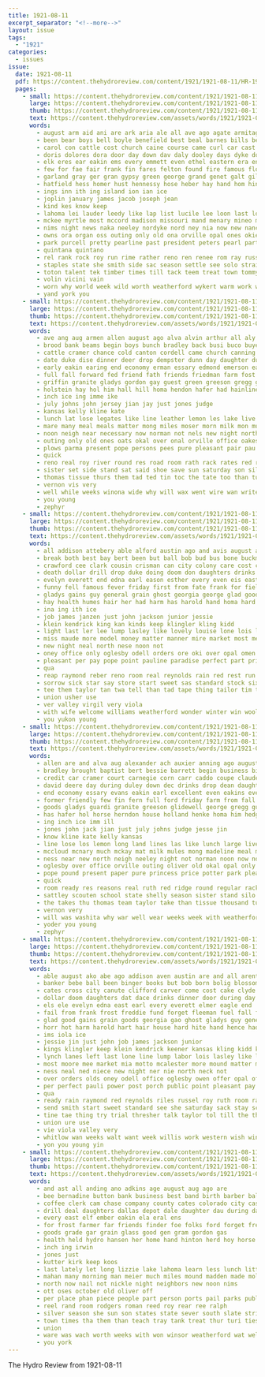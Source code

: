 ```yaml
---
title: 1921-08-11
excerpt_separator: "<!--more-->"
layout: issue
tags:
  - "1921"
categories:
  - issues
issue:
  date: 1921-08-11
  pdf: https://content.thehydroreview.com/content/1921/1921-08-11/HR-1921-08-11.pdf
  pages:
    - small: https://content.thehydroreview.com/content/1921/1921-08-11/small/HR-1921-08-11-01.jpg
      large: https://content.thehydroreview.com/content/1921/1921-08-11/large/HR-1921-08-11-01.jpg
      thumb: https://content.thehydroreview.com/content/1921/1921-08-11/thumbnails/HR-1921-08-11-01.jpg
      text: https://content.thehydroreview.com/assets/words/1921/1921-08-11/HR-1921-08-11-01.txt
      words:
        - august arm aid ani are ark aria ale all ave ago agate armitage art and ares alee adi aug acey assis avon
        - been bear boys bell boyle benefield best beal barnes bills better baptist bright brought big ball bina bill bhan bryon bertha back buy billings business baltimore breeze bolas band babe box bet bixler broadway but bec born
        - carol con cattle cost church caine course came curl car cast cell coyer convey city change christmas cares call cee cone cardo captain canal cover colo cant can child cosner coster comfort clark coral chee cake cece close
        - doris dolores dora door day down dav daly dooley days dyke doren dine dusty dickens dallas done daniels daily daughter
        - elk eres ear eakin ems every emmett even ethel eastern era end english ess
        - few for fae fair frank fin fares felton found fire famous florence friend fine flor fellows from fea forth first fan full far frost friends frances fort fig friday fete fast fun fale folks
        - garland gray ger gran gypsy green george grand genet galt gilchrist glidewell going gregg good garden game games gard
        - hatfield hess homer hust hennessy hose heber hay hand hom hinkle hem hike had her held hoe haney hor hare homes him hot hafer home henk hardon hydro heard heriford has hae henry harry
        - ings inn ith ing island ion ian ice
        - joplin january james jacob joseph jean
        - kind kes know keep
        - lahoma lei lauder leedy like lap list lucile lee loon last long late loy loge laura light living love lark lay lucien lena little loss lemon leona lula left lorene
        - mckee myrtle most mccord madison missouri mand menary mineo mile mary music magic mcnary mercer mildred male miss mill mcmullen mans men mone may mas man made many master maker merle more
        - nims night news naka neeley nordyke nord ney nia now new nance nee nowka nor naples note not nese
        - owns ora organ oss outing only old ona orville opal ones okie over
        - park purcell pretty pearline past president peters pearl part people peer present peden pope persons poor pipe pay pryor punch pest pais
        - quintana quintano
        - rel rank rock roy run rime rather reno ren renee rom ray russell roe real ripple
        - staples state she smith side sac season settle see solo straight satin second spanish sens saa soba selling sir suter sister stand shore stockton stuck sing springs sleight saturday special start south seat seong star stick simpson staten shepard sunday sincere signor seer soprano sit score square
        - toton talent tek timber times till tack teem treat town tommy than tim tory tor the them toe trip touch tell towns then taken tow toc takes tax
        - volin vicini vain
        - worn why world week wild worth weatherford wykert warm work weand wale while wees wilma wells wilson will well war walk weather with wen wit waiters wein was way wider
        - yand york you
    - small: https://content.thehydroreview.com/content/1921/1921-08-11/small/HR-1921-08-11-02.jpg
      large: https://content.thehydroreview.com/content/1921/1921-08-11/large/HR-1921-08-11-02.jpg
      thumb: https://content.thehydroreview.com/content/1921/1921-08-11/thumbnails/HR-1921-08-11-02.jpg
      text: https://content.thehydroreview.com/assets/words/1921/1921-08-11/HR-1921-08-11-02.txt
      words:
        - ave ang aug armen allen august ago alva alvin arthur all aly ace and auxier ada aid aye are
        - brood bank beams begin boys bunch bradley back busi buco buyers bay binder bos business braly bring been brothers black beat bostick brown bin baptist bible brooks brother boen bergman buy bors barrett bert bile boschert bela bus brand brought
        - cattle cramer chance cold canton cordell came church canning corn court county chic collins can college carney coupe colts christian charley cash carr chau cause cope cake chas caddo come car chaw claude company city cream clyde counter cedar cart col creek cases carnegie cox case credit
        - date duke dise dinner deer drop dempster dunn day daughter during duley doll david deere down ditmore dai drinks days dick
        - early eakin earing end economy erman essary edmond emerson earl eakins even evans east every excellent
        - full fall forward fed friend fath friends friedman farm fost from fin fern ford few file for felton former fish friday
        - griffin granite gladys gordon gay guest green greeson gregg good goods general gang german george glidewell guardian getting given
        - holstein hay hol him hall hill homa hendon hafer had hainline hearing harry harold henke herndon her hedges harness horse hinton home hydro holland house hansen has head
        - inch ice ing imme ike
        - july johns john jersey jian jay just jones judge
        - kansas kelly kline kate
        - lunch lat lose legates like line leather lemon les lake live little long law last left
        - mare many meal meals matter mong miles moser morn milk mon mule mules mat morning madeline miss mellons much musk monday made mention momen minton mason mer market mcbride men mower moline mckay members man
        - noon neigh near necessary now norman not nels new night north nem news
        - outing only old ones oats okal over onal orville office oakes ollie oliver
        - plows parma present pope persons pees pure pleasant pair pau phoenix pounds pump pastor per park part paper pet price pound potter paul public
        - quick
        - reno real roy river round res road room rath rack rates red ready ruth reasons ridge regular
        - sister set side stand sat said shoe save sun saturday son silas sale sole step service shall story stock shelly selfridge steers soles show street scarth sales supper scouten second saunders span spring stoves smith sattley such surran simmons sum sor south single stott sell silos see state shantz sund season silo shape sept snyder sunday silks shawnee she selling scott seal summer som school
        - thomas tissue thurs them tad ted tin toc the tate too than tucker trip thelma take tous taylor till team takes thi thousand teed
        - vernon vis very
        - well while weeks winona wide why will wax went wire wan write wil water with weatherford welcome winter willis wear wagon work washita week was west
        - you young
        - zephyr
    - small: https://content.thehydroreview.com/content/1921/1921-08-11/small/HR-1921-08-11-03.jpg
      large: https://content.thehydroreview.com/content/1921/1921-08-11/large/HR-1921-08-11-03.jpg
      thumb: https://content.thehydroreview.com/content/1921/1921-08-11/thumbnails/HR-1921-08-11-03.jpg
      text: https://content.thehydroreview.com/assets/words/1921/1921-08-11/HR-1921-08-11-03.txt
      words:
        - all addison attebery able alford austin ago and avis august are arm ade
        - break both best bay bert been but ball bob bud bus bone buckmaster blossom born business bring bar better banker bank burkhalter binion baby binger books barber bloom baler
        - crawford cee clark cousin crisman can city colony care cost creek cates canyon caller corn car cash coulson comp colorado collar card clara cross carver cream clifford cedar canute claude come cox chandler call came
        - death dollar drill drop duke doing doom don daughters drinks door during day days daughter dinner denham douglas
        - evelyn everett end edna earl eason esther every even eis east eagle ean
        - funny fell famous fever friday first from fate frank for field fair forget flowe friends fade freddie fountain few fall free frost fail fuel felton fost friendly fleeman
        - gladys gains guy general grain ghost georgia george glad goods good
        - hay health humes hair her had harm has harold hand homa hard herndon hie hydro holland how hence horr home
        - ina ing ith ice
        - job james janzen just john jackson junior jessie
        - klein kendrick king kan kinds keep klingler kling kidd
        - light last ler lee lump lasley like lovely louise lone lois left labor little line lynch
        - miss maude more model money matter manner mire market most men monday much mone motto moore mound made missouri many mcalester
        - new night neal north nese noon not
        - oney office only oglesby odell orders ore oki over opal omen off owen
        - pleasant per pay pope point pauline paradise perfect part price power place porch post poor past public
        - qua
        - reap raymond reber reno room real reynolds rain red rest run ridenour russel roy ready ruth
        - sorrow sick star say store start sweet sas standard stock six show suit sales short supply sin smith saturday stay slack sheller sunday shorty she send sunda stand see sage selling screen sack sun style son simer supper suits scott saving second sister
        - tee them taylor tan twa tell than tad tape thing tailor tim town talk tine trial thresher take tra try the till
        - union usher use
        - ver valley virgil very viola
        - with wife welcome williams weatherford wonder winter win wool want was why wig walt while weight western well weeks wish wit week white wile wheat whitlow wyatt went will woods world work
        - you yukon young
    - small: https://content.thehydroreview.com/content/1921/1921-08-11/small/HR-1921-08-11-04.jpg
      large: https://content.thehydroreview.com/content/1921/1921-08-11/large/HR-1921-08-11-04.jpg
      thumb: https://content.thehydroreview.com/content/1921/1921-08-11/thumbnails/HR-1921-08-11-04.jpg
      text: https://content.thehydroreview.com/assets/words/1921/1921-08-11/HR-1921-08-11-04.txt
      words:
        - allen are and alva aug alexander ach auxier anning ago august accord ada alvin all arthur aid
        - bradley brought baptist bert bessie barrett begin business bible beat braly brand boschert brown bergman boys bile bring been bos buyers binder bee bunch black busi brother brothers broad back bay beams best bus brood bostick baby bors buy brooks big bank
        - credit car cramer court carnegie corn carr caddo coupe claude carney cause cold chau christian cordell chance city collins cattle creek clyde cream church cates cope charley counter canton colts chas can cox cash count come cedar county case college col canning cart
        - david deere day during duley down dec drinks drop dean daughter dinner dunn days dise duke doll date dempster deer ditmore
        - end economy essary evans eakin earl excellent even eakins every emerson early ema east edmond
        - former friendly few fin fern full ford friday farm from fall for fish friends friedman felton file fost forward friend
        - goods gladys guardi granite greeson glidewell george gregg guest given gang getting german gordon general good guy green
        - has hafer hol horse herndon house holland henke homa him hedges head hennigan hay harness harold harry her holstein hansen had home hydro hill hainline herb hinton hall hearing hed
        - ing inch ice imm ill
        - jones john jack jian just july johns judge jesse jin
        - know kline kate kelly kansas
        - line lose los lemon long land lines las like lunch large live left law little lat leather lake last
        - mccloud mcnary much mckay mat milk mules mong madeline meal matter mare mason meals mcbride mellons monday made morn minton mower mule moline mention market moser miles miss mon many morning man members musk
        - ness near new north neigh neeley night not norman noon now non news necessary nels
        - oglesby over office orville outing oliver old okal opal only ones oakes olive
        - pope pound present paper pure princess price potter park pleasant per plows pair pastor pump paul pounds pring persons part public phoenix
        - quick
        - room ready res reasons real ruth red ridge round regular rack roy reno river
        - sattley scouten school state shelly season sister stand silo son seven silks step sole seal span side shape sunday sales shoe said such snyder saturday street shawnee store sale stock sum simmons single selling scott south saunders smith service shantz supper she save see summer sund stott story set sat soles sell selfridge steers sun second som sept spring silas shall show
        - the takes thu thomas team taylor take than tissue thousand tucker too till them thelma tod texas trip tate tack tin toc
        - vernon very
        - will was washita why war well wear weeks week with weatherford wide went water write work wax willis welcome wint while wagon winona west wire
        - yoder you young
        - zephyr
    - small: https://content.thehydroreview.com/content/1921/1921-08-11/small/HR-1921-08-11-05.jpg
      large: https://content.thehydroreview.com/content/1921/1921-08-11/large/HR-1921-08-11-05.jpg
      thumb: https://content.thehydroreview.com/content/1921/1921-08-11/thumbnails/HR-1921-08-11-05.jpg
      text: https://content.thehydroreview.com/assets/words/1921/1921-08-11/HR-1921-08-11-05.txt
      words:
        - able august ako abe ago addison aven austin are and all arent ang arm attebery
        - banker bebe ball been binger books but bob born bolig blossom bone best bring bae busi bud bank bloom break barber both bar baha burkhalter bert better
        - cates cross city canute clifford carver come cost cake clyde claude cox clara clarence care cash card crawford cea call collar colony chandler can cate coe creek class comp cream corn cecil came clark cousin
        - dollar doom daughters dat dace drinks dinner door during day denham does don daughter drill days die dave drop doing
        - els ele evelyn edna east earl every everett elmer eagle end
        - fail from frank frost freddie fund forget fleeman fuel fall friends fountain fait flower friendly for friday fair first field felton free few fever famous fell fee
        - glad good gains grain goods georgia gao ghost gladys guy general
        - horr hot harm harold hart hair house hard hite hand hence had hydro health herndon has home her humes hom how homa
        - ims iola ice
        - jessie jin just john job james jackson junior
        - kings klingler keep klein kendrick keener kansas kling kidd kinds
        - lynch lanes left last lone line lump labor lois lasley like lovely little
        - most moore mee market mia motto mcalester more mound matter mik master monday miss men much model money manner made minton
        - ness neal ned niece new night ner nie north neck not
        - over orders olds oney odell office oglesby owen offer opal off only
        - per perfect pauli power post porch public point pleasant pay place pope pen part price pear
        - qua
        - ready rain raymond red reynolds riles russel roy ruth room rank rest reno reap run ridenour real raga
        - send smith start sweet standard see she saturday sack stay screen store sunday sick supper shorty suit sister sorrow stand sin style seat star say short suits sako san son slack selling sime show sheller second sun saving sis supply stock
        - tine tae thing try trial thresher talk taylor tol till the them tell take tailor than toon town talkington teacher
        - union ure use
        - vie viola valley very
        - whitlow wan weeks walt want week willis work western wish win weatherford went with well welcome winter williams wik was white wyatt weight while why world woods wife wool wheat wes will
        - yon you young yin
    - small: https://content.thehydroreview.com/content/1921/1921-08-11/small/HR-1921-08-11-06.jpg
      large: https://content.thehydroreview.com/content/1921/1921-08-11/large/HR-1921-08-11-06.jpg
      thumb: https://content.thehydroreview.com/content/1921/1921-08-11/thumbnails/HR-1921-08-11-06.jpg
      text: https://content.thehydroreview.com/assets/words/1921/1921-08-11/HR-1921-08-11-06.txt
      words:
        - and ast all anding ano adkins age august aug ago are
        - bee bernadine button bank business best band birth barber bale buy bring boy bread baron better big been but brought breeding boys bull berg bridgeport
        - coffee clerk cam chase company county cates colorado city cash crank clyde cee collar car child come col cant cen cattle
        - drill deal daughters dallas depot dale daughter dau during day doubt dei doing
        - every east elf ember eakin ela eral ens
        - for frost farmer far friends finder foe folks ford forget free few friday fair fun fatt fail from frank farm first felton fall
        - goods grade gar grain glass good gen gram gordon gas
        - health held hydro hansen her home hand hinton herd hoy horse hardware high hie had hun hare homa horn hes head has hammer hitch harry him howe han
        - inch ing irwin
        - jones just
        - kutter kirk keep koos
        - last lately let long lizzie lake lahoma learn less lunch little lawn lucky lone look light
        - mahan many morning man meier much miles mound madden made moline men mer mar mower monday mayo mile miss most mcculloch mans mules more
        - north now nail not nickle night neighbors new noon nims
        - ott oses october old oliver off
        - per place phan piece people part person ports pail parks public pure pos pitzer poor pipe pounds pair pack
        - reel rand room rodgers roman reed roy rear ree ralph
        - silver season she sun son states state sever south slate strike scott shoots self see standard september sale school short seed stock starts shock steel sell stilts six strong sambo special suing side sickles
        - town times tha them than teach tray tank treat thur turi ties the tiger
        - union
        - ware was wach worth weeks with won winsor weatherford wat well western west wilson weak want williams weight winchester went will week wood
        - you york
---
```


The Hydro Review from 1921-08-11

<!--more-->

